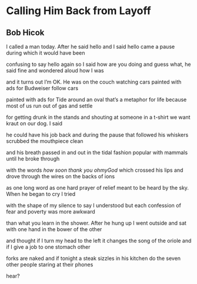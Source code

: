 # Calling Him Back from Layoff
## Bob Hicok
I called a man today. After he said
hello and I said hello came a pause
during which it would have been

confusing to say hello again so I said
how are you doing and guess what, he said
fine and wondered aloud how I was

and it turns out I’m OK. He
was on the couch watching cars
painted with ads for Budweiser follow cars

painted with ads for Tide around an oval
that’s a metaphor for life because
most of us run out of gas and settle

for getting drunk in the stands
and shouting at someone in a t-shirt
we want kraut on our dog. I said

he could have his job back and during
the pause that followed his whiskers
scrubbed the mouthpiece clean

and his breath passed in and out
in the tidal fashion popular
with mammals until he broke through

with the words _how soon thank you_
 _ohmyGod_ which crossed his lips and drove
through the wires on the backs of ions

as one long word as one hard prayer
of relief meant to be heard
by the sky. When he began to cry I tried

with the shape of my silence to say
I understood but each confession
of fear and poverty was more awkward

than what you learn in the shower.
After he hung up I went outside and sat
with one hand in the bower of the other

and thought if I turn my head to the left
it changes the song of the oriole
and if I give a job to one stomach other

forks are naked and if tonight a steak
sizzles in his kitchen do the seven
other people staring at their phones

hear?